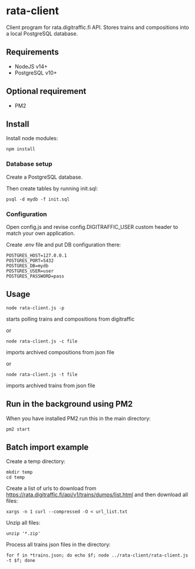 # rata-client
Client program for rata.digitraffic.fi API. Stores trains and compositions into a local PostgreSQL database.

## Requirements

- NodeJS v14+
- PostgreSQL v10+

## Optional requirement

- PM2

## Install

Install node modules:
```
npm install
```

### Database setup

Create a PostgreSQL database.

Then create tables by running init.sql:
```
psql -d mydb -f init.sql
```

### Configuration

Open config.js and revise config.DIGITRAFFIC_USER custom header to match your own application.

Create .env file and put DB configuration there:
```
POSTGRES_HOST=127.0.0.1
POSTGRES_PORT=5432
POSTGRES_DB=mydb
POSTGRES_USER=user
POSTGRES_PASSWORD=pass
```

## Usage
```
node rata-client.js -p
```
starts polling trains and compositions from digitraffic

or
```
node rata-client.js -c file
```
imports archived compositions from json file

or
```
node rata-client.js -t file
```
imports archived trains from json file

## Run in the background using PM2

When you have installed PM2 run this in the main directory:
```
pm2 start
```

## Batch import example

Create a temp directory:
```
mkdir temp
cd temp
```
Create a list of urls to download from https://rata.digitraffic.fi/api/v1/trains/dumps/list.html and then download all files:
```
xargs -n 1 curl --compressed -O < url_list.txt
```
Unzip all files:
```
unzip '*.zip'
```
Process all trains json files in the directory:
```
for f in *trains.json; do echo $f; node ../rata-client/rata-client.js -t $f; done
```
